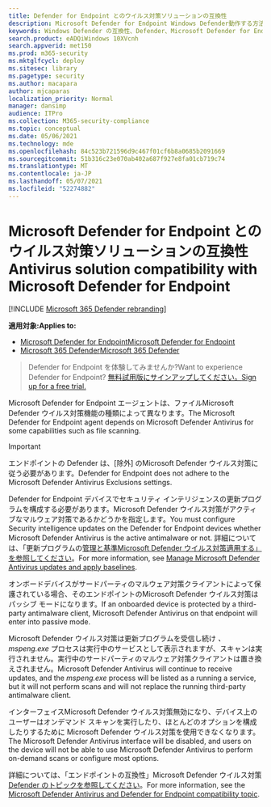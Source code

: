 ```yaml
---
title: Defender for Endpoint とのウイルス対策ソリューションの互換性
description: Microsoft Defender for Endpoint Windows Defender動作する方法と、サードパーティのマルウェア対策クライアントを使用する場合の機能について説明します。
keywords: Windows Defender の互換性、Defender、Microsoft Defender for Endpoint、Defender for endpoint、ウイルス対策、mde
search.product: eADQiWindows 10XVcnh
search.appverid: met150
ms.prod: m365-security
ms.mktglfcycl: deploy
ms.sitesec: library
ms.pagetype: security
ms.author: macapara
author: mjcaparas
localization_priority: Normal
manager: dansimp
audience: ITPro
ms.collection: M365-security-compliance
ms.topic: conceptual
ms.date: 05/06/2021
ms.technology: mde
ms.openlocfilehash: 84c523b721596d9c467f01cf6b8a0685b2091669
ms.sourcegitcommit: 51b316c23e070ab402a687f927e8fa01cb719c74
ms.translationtype: MT
ms.contentlocale: ja-JP
ms.lasthandoff: 05/07/2021
ms.locfileid: "52274882"
---
```

# <a name="antivirus-solution-compatibility-with-microsoft-defender-for-endpoint"></a><span data-ttu-id="ac1ea-104">Microsoft Defender for Endpoint とのウイルス対策ソリューションの互換性</span><span class="sxs-lookup"><span data-stu-id="ac1ea-104">Antivirus solution compatibility with Microsoft Defender for Endpoint</span></span>

[!INCLUDE [Microsoft 365 Defender rebranding](../../includes/microsoft-defender.md)]

<span data-ttu-id="ac1ea-105">**適用対象:**</span><span class="sxs-lookup"><span data-stu-id="ac1ea-105">**Applies to:**</span></span>
- [<span data-ttu-id="ac1ea-106">Microsoft Defender for Endpoint</span><span class="sxs-lookup"><span data-stu-id="ac1ea-106">Microsoft Defender for Endpoint</span></span>](https://go.microsoft.com/fwlink/p/?linkid=2154037)
- [<span data-ttu-id="ac1ea-107">Microsoft 365 Defender</span><span class="sxs-lookup"><span data-stu-id="ac1ea-107">Microsoft 365 Defender</span></span>](https://go.microsoft.com/fwlink/?linkid=2118804)


><span data-ttu-id="ac1ea-108">Defender for Endpoint を体験してみませんか?</span><span class="sxs-lookup"><span data-stu-id="ac1ea-108">Want to experience Defender for Endpoint?</span></span> [<span data-ttu-id="ac1ea-109">無料試用版にサインアップしてください。</span><span class="sxs-lookup"><span data-stu-id="ac1ea-109">Sign up for a free trial.</span></span>](https://www.microsoft.com/microsoft-365/windows/microsoft-defender-atp?ocid=docs-wdatp-defendercompat-abovefoldlink)

<span data-ttu-id="ac1ea-110">Microsoft Defender for Endpoint エージェントは、ファイルMicrosoft Defender ウイルス対策機能の種類によって異なります。</span><span class="sxs-lookup"><span data-stu-id="ac1ea-110">The Microsoft Defender for Endpoint agent depends on Microsoft Defender Antivirus for some capabilities such as file scanning.</span></span>

>[!IMPORTANT]
><span data-ttu-id="ac1ea-111">エンドポイントの Defender は、[除外] のMicrosoft Defender ウイルス対策に従う必要があります。</span><span class="sxs-lookup"><span data-stu-id="ac1ea-111">Defender for Endpoint does not adhere to the Microsoft Defender Antivirus Exclusions settings.</span></span> 

<span data-ttu-id="ac1ea-112">Defender for Endpoint デバイスでセキュリティ インテリジェンスの更新プログラムを構成する必要があります。Microsoft Defender ウイルス対策がアクティブなマルウェア対策であるかどうかを指定します。</span><span class="sxs-lookup"><span data-stu-id="ac1ea-112">You must configure Security intelligence updates on the Defender for Endpoint devices whether Microsoft Defender Antivirus is the active antimalware or not.</span></span> <span data-ttu-id="ac1ea-113">詳細については、「更新プログラムの[管理と基準Microsoft Defender ウイルス対策適用する」を参照してください](https://docs.microsoft.com/windows/security/threat-protection/microsoft-defender-antivirus/manage-updates-baselines-microsoft-defender-antivirus.md)。</span><span class="sxs-lookup"><span data-stu-id="ac1ea-113">For more information, see [Manage Microsoft Defender Antivirus updates and apply baselines](https://docs.microsoft.com/windows/security/threat-protection/microsoft-defender-antivirus/manage-updates-baselines-microsoft-defender-antivirus.md).</span></span>

<span data-ttu-id="ac1ea-114">オンボードデバイスがサードパーティのマルウェア対策クライアントによって保護されている場合、そのエンドポイントのMicrosoft Defender ウイルス対策はパッシブ モードになります。</span><span class="sxs-lookup"><span data-stu-id="ac1ea-114">If an onboarded device is protected by a third-party antimalware client, Microsoft Defender Antivirus on that endpoint will enter into passive mode.</span></span>

<span data-ttu-id="ac1ea-115">Microsoft Defender ウイルス対策は更新プログラムを受信し続け *、mspeng.exe* プロセスは実行中のサービスとして表示されますが、スキャンは実行されません。実行中のサードパーティのマルウェア対策クライアントは置き換えされません。</span><span class="sxs-lookup"><span data-stu-id="ac1ea-115">Microsoft Defender Antivirus will continue to receive updates, and the *mspeng.exe* process will be listed as a running a service, but it will not perform scans and will not replace the running third-party antimalware client.</span></span>

<span data-ttu-id="ac1ea-116">インターフェイスMicrosoft Defender ウイルス対策無効になり、デバイス上のユーザーはオンデマンド スキャンを実行したり、ほとんどのオプションを構成したりするために Microsoft Defender ウイルス対策を使用できなくなります。</span><span class="sxs-lookup"><span data-stu-id="ac1ea-116">The Microsoft Defender Antivirus interface will be disabled, and users on the device will not be able to use Microsoft Defender Antivirus to perform on-demand scans or configure most options.</span></span>

<span data-ttu-id="ac1ea-117">詳細については、「エンドポイントの互換性」Microsoft Defender ウイルス対策[Defender のトピックを参照してください](https://docs.microsoft.com/windows/security/threat-protection/microsoft-defender-antivirus/microsoft-defender-antivirus-compatibility)。</span><span class="sxs-lookup"><span data-stu-id="ac1ea-117">For more information, see the [Microsoft Defender Antivirus and Defender for Endpoint compatibility topic](https://docs.microsoft.com/windows/security/threat-protection/microsoft-defender-antivirus/microsoft-defender-antivirus-compatibility).</span></span>
